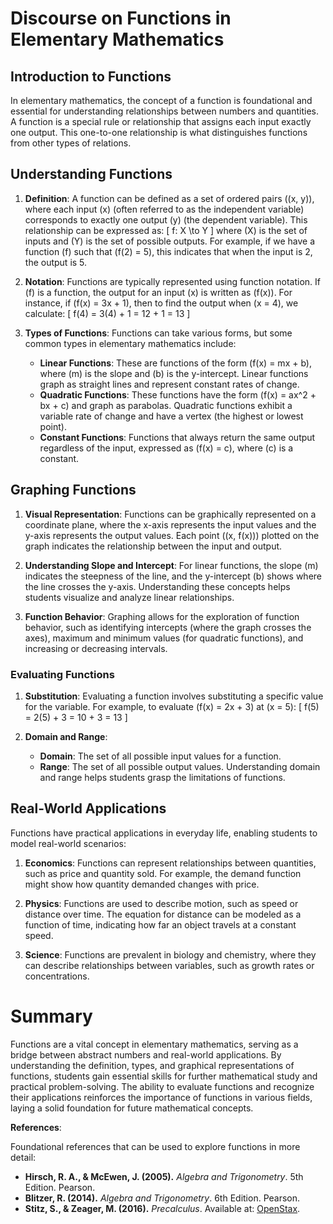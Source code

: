 # Discourse on Functions in Elementary Mathematics

## **Introduction to Functions**

In elementary mathematics, the concept of a function is foundational and essential for understanding relationships between numbers and quantities. A function is a special rule or relationship that assigns each input exactly one output. This one-to-one relationship is what distinguishes functions from other types of relations.

## **Understanding Functions**

1. **Definition**:
   A function can be defined as a set of ordered pairs \((x, y)\), where each input \(x\) (often referred to as the independent variable) corresponds to exactly one output \(y\) (the dependent variable). This relationship can be expressed as:
   \[
   f: X \to Y
   \]
   where \(X\) is the set of inputs and \(Y\) is the set of possible outputs. For example, if we have a function \(f\) such that \(f(2) = 5\), this indicates that when the input is 2, the output is 5.

2. **Notation**:
   Functions are typically represented using function notation. If \(f\) is a function, the output for an input \(x\) is written as \(f(x)\). For instance, if \(f(x) = 3x + 1\), then to find the output when \(x = 4\), we calculate:
   \[
   f(4) = 3(4) + 1 = 12 + 1 = 13
   \]

3. **Types of Functions**:
   Functions can take various forms, but some common types in elementary mathematics include:
   - **Linear Functions**: These are functions of the form \(f(x) = mx + b\), where \(m\) is the slope and \(b\) is the y-intercept. Linear functions graph as straight lines and represent constant rates of change.
   - **Quadratic Functions**: These functions have the form \(f(x) = ax^2 + bx + c\) and graph as parabolas. Quadratic functions exhibit a variable rate of change and have a vertex (the highest or lowest point).
   - **Constant Functions**: Functions that always return the same output regardless of the input, expressed as \(f(x) = c\), where \(c\) is a constant.


## **Graphing Functions**

1. **Visual Representation**:
   Functions can be graphically represented on a coordinate plane, where the x-axis represents the input values and the y-axis represents the output values. Each point \((x, f(x))\) plotted on the graph indicates the relationship between the input and output.

2. **Understanding Slope and Intercept**:
   For linear functions, the slope \(m\) indicates the steepness of the line, and the y-intercept \(b\) shows where the line crosses the y-axis. Understanding these concepts helps students visualize and analyze linear relationships.

3. **Function Behavior**:
   Graphing allows for the exploration of function behavior, such as identifying intercepts (where the graph crosses the axes), maximum and minimum values (for quadratic functions), and increasing or decreasing intervals.

### **Evaluating Functions**

1. **Substitution**:
   Evaluating a function involves substituting a specific value for the variable. For example, to evaluate \(f(x) = 2x + 3\) at \(x = 5\):
   \[
   f(5) = 2(5) + 3 = 10 + 3 = 13
   \]

2. **Domain and Range**:
   - **Domain**: The set of all possible input values for a function.
   - **Range**: The set of all possible output values. Understanding domain and range helps students grasp the limitations of functions.

## **Real-World Applications**

Functions have practical applications in everyday life, enabling students to model real-world scenarios:

1. **Economics**: Functions can represent relationships between quantities, such as price and quantity sold. For example, the demand function might show how quantity demanded changes with price.
  
2. **Physics**: Functions are used to describe motion, such as speed or distance over time. The equation for distance can be modeled as a function of time, indicating how far an object travels at a constant speed.

3. **Science**: Functions are prevalent in biology and chemistry, where they can describe relationships between variables, such as growth rates or concentrations.

# **Summary**

Functions are a vital concept in elementary mathematics, serving as a bridge between abstract numbers and real-world applications. By understanding the definition, types, and graphical representations of functions, students gain essential skills for further mathematical study and practical problem-solving. The ability to evaluate functions and recognize their applications reinforces the importance of functions in various fields, laying a solid foundation for future mathematical concepts.

**References**:

Foundational references that can be used to explore functions in more detail:

- **Hirsch, R. A., & McEwen, J. (2005).** *Algebra and Trigonometry*. 5th Edition. Pearson.
- **Blitzer, R. (2014).** *Algebra and Trigonometry*. 6th Edition. Pearson.
- **Stitz, S., & Zeager, M. (2016).** *Precalculus*. Available at: [OpenStax](https://openstax.org/books/precalculus/pages/1-introduction). 
